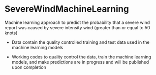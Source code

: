 # SevereWindMachineLearning
Machine learning approach to predict the probability that a severe wind report was caused by severe intensity wind (greater than or equal to 50 knots)

* Data contain the quality controlled training and test data used in the machine learning models

* Working codes to quality control the data, train the machine learning models, and make predictions are in progress and will be published upon completion
